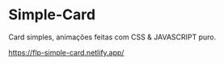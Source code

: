 # Simple-Card
Card simples, animações feitas com CSS & JAVASCRIPT puro.


https://flp-simple-card.netlify.app/
